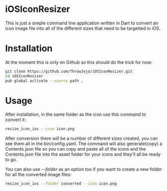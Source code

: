 # iOSIconResizer

This is just a simple command line application written in Dart to convert an icon image file into all of the different sizes that need to be targetted in iOS. 

# Installation
At the moment this is only on Github so this should do the trick for now:

```bash
git clone https://github.com/ThrowJojo/iOSIconResizer.git
cd iOSIconResizer
pub global activate --source path .
```

# Usage

After installation, in the same folder as the icon use this command to convert it:

```bash
resize_icon_ios --icon icon.png
```

After conversion there will be a number of different sizes created, you can see them all in the bin/config.yaml. The command will also generate(copy) a Contents.json file so you can copy and paste all of the icons and the Contents.json file into the asset folder for your icons and they'll all be ready to go. 

You can also use *--folder* as an option too if you want to create a new folder for all the converted image files:

```bash
resize_icon_ios --folder converted --icon icon.png
```
